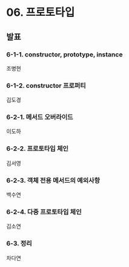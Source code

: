 # 06. 프로토타입
## 발표

### 6-1-1. constructor, prototype, instance
조병현

### 6-1-2. constructor 프로퍼티
김도경

### 6-2-1. 메서드 오버라이드
이도하

### 6-2-2. 프로토타입 체인
김서영

### 6-2-3. 객체 전용 메서드의 예외사항
백수연

### 6-2-4. 다중 프로토타입 체인
김소연

### 6-3. 정리 
차다연 
